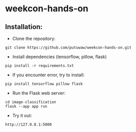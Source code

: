 # weekcon-hands-on


## Installation:

- Clone the repository:
```
git clone https://github.com/putuwaw/weekcon-hands-on.git
```

- Install dependencies (tensorflow, pillow, flask)
```
pip install -r requirements.txt
```
- If you encounter error, try to install:
```
pip install tensorflow pillow flask
```
- Run the Flask web server:
```
cd image-classification
flask --app app run
```

- Try it out:
```
http://127.0.0.1:5000
```
